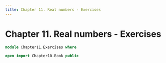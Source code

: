 ```yaml
---
title: Chapter 11. Real numbers - Exercises
---
```


# Chapter 11. Real numbers - Exercises

```agda
module Chapter11.Exercises where

open import Chapter10.Book public
```
